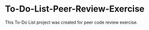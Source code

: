# To-Do-List-Peer-Review-Exercise
This To-Do List project was created for peer code review exercise.
